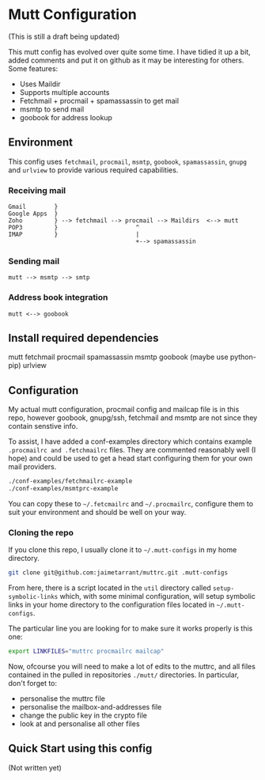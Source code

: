 # Mutt Configuration

(This is still a draft being updated)

This mutt config has evolved over quite some time. I have tidied it up a bit,
added comments and put it on github as it may be interesting for others. Some
features:

 - Uses Maildir
 - Supports multiple accounts
 - Fetchmail + procmail + spamassassin to get mail
 - msmtp to send mail
 - goobook for address lookup

## Environment

This config uses `fetchmail`, `procmail`, `msmtp`, `goobook`, `spamassassin`,
`gnupg` and `urlview` to provide various required capabilities.

### Receiving mail

```
Gmail        }
Google Apps  }
Zoho         } --> fetchmail --> procmail --> Maildirs  <--> mutt
POP3         }                      ^
IMAP         }                      |
                                    +--> spamassassin
```

### Sending mail

```
mutt --> msmtp --> smtp
```

### Address book integration

```
mutt <--> goobook
```

## Install required dependencies

mutt
fetchmail
procmail
spamassassin
msmtp
goobook         (maybe use python-pip)
urlview

## Configuration

My actual mutt configuration, procmail config and mailcap file is in this
repo, however goobook, gnupg/ssh, fetchmail and msmtp are not since they
contain senstive info.

To assist, I have added a conf-examples directory which contains example
`.procmailrc and .fetchmailrc` files. They are commented reasonably well (I
hope) and could be used to get a head start configuring them for your own mail
providers.

```bash
./conf-examples/fetchmailrc-example
./conf-examples/msmtprc-example

```
You can copy these to `~/.fetcmailrc` and `~/.procmailrc`, configure them to
suit your environment and should be well on your way.

### Cloning the repo

If you clone this repo, I usually clone it to `~/.mutt-configs` in my home
directory.

```bash
git clone git@github.com:jaimetarrant/muttrc.git .mutt-configs
```

From here, there is a script located in the `util` directory called
`setup-symbolic-links` which, with some minimal configuration, will setup
symbolic links in your home directory to the configuration files located in
`~/.mutt-configs`.

The particular line you are looking for to make sure it works properly is
this one:

```bash
export LINKFILES="muttrc procmailrc mailcap"
```

Now, ofcourse you will need to make a lot of edits to the muttrc, and all
files contained in the pulled in repositories `./mutt/` directories. In
particular, don't forget to:

 - personalise the muttrc file
 - personalise the mailbox-and-addresses file
 - change the public key in the crypto file
 - look at and personalise all other files

## Quick Start using this config

(Not written yet)






